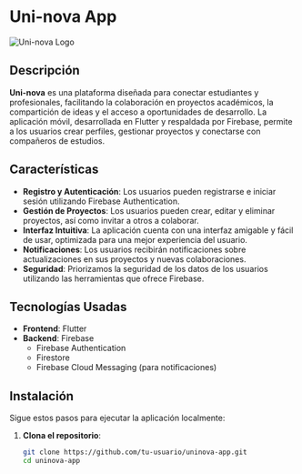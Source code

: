 # Uni-nova App

![Uni-nova Logo](https://your-logo-url.com/logo.png)

## Descripción

**Uni-nova** es una plataforma diseñada para conectar estudiantes y profesionales, facilitando la colaboración en proyectos académicos, la compartición de ideas y el acceso a oportunidades de desarrollo. La aplicación móvil, desarrollada en Flutter y respaldada por Firebase, permite a los usuarios crear perfiles, gestionar proyectos y conectarse con compañeros de estudios.

## Características

- **Registro y Autenticación**: Los usuarios pueden registrarse e iniciar sesión utilizando Firebase Authentication.
- **Gestión de Proyectos**: Los usuarios pueden crear, editar y eliminar proyectos, así como invitar a otros a colaborar.
- **Interfaz Intuitiva**: La aplicación cuenta con una interfaz amigable y fácil de usar, optimizada para una mejor experiencia del usuario.
- **Notificaciones**: Los usuarios recibirán notificaciones sobre actualizaciones en sus proyectos y nuevas colaboraciones.
- **Seguridad**: Priorizamos la seguridad de los datos de los usuarios utilizando las herramientas que ofrece Firebase.

## Tecnologías Usadas

- **Frontend**: Flutter
- **Backend**: Firebase
  - Firebase Authentication
  - Firestore
  - Firebase Cloud Messaging (para notificaciones)

## Instalación

Sigue estos pasos para ejecutar la aplicación localmente:

1. **Clona el repositorio**:

   ```bash
   git clone https://github.com/tu-usuario/uninova-app.git
   cd uninova-app
